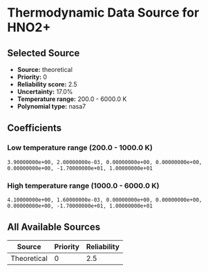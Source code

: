 # Thermodynamic Data Source for HNO2+

## Selected Source
- **Source:** theoretical
- **Priority:** 0
- **Reliability score:** 2.5
- **Uncertainty:** 17.0%
- **Temperature range:** 200.0 - 6000.0 K
- **Polynomial type:** nasa7

## Coefficients
### Low temperature range (200.0 - 1000.0 K)
```
3.90000000e+00, 2.00000000e-03, 0.00000000e+00, 0.00000000e+00, 0.00000000e+00, -1.70000000e+01, 1.00000000e+01
```

### High temperature range (1000.0 - 6000.0 K)
```
4.10000000e+00, 1.60000000e-03, 0.00000000e+00, 0.00000000e+00, 0.00000000e+00, -1.70000000e+01, 1.00000000e+01
```

## All Available Sources
| Source | Priority | Reliability |
|--------|----------|-------------|
| Theoretical | 0 | 2.5 |
